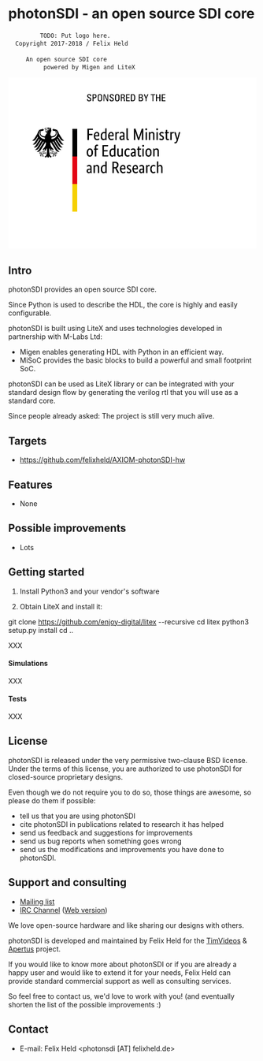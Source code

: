 # photonSDI - an open source SDI core

             TODO: Put logo here.
	  Copyright 2017-2018 / Felix Held

         An open source SDI core
              powered by Migen and LiteX

![Funded by the German Ministry of Education and Science (BMBF)](doc/BMBF_gefoerdert_2017_en.jpg)

## Intro

photonSDI provides an open source SDI core.

Since Python is used to describe the HDL, the core is highly and easily
configurable.

photonSDI is built using LiteX and uses technologies developed in partnership with
M-Labs Ltd:
 - Migen enables generating HDL with Python in an efficient way.
 - MiSoC provides the basic blocks to build a powerful and small footprint SoC.

photonSDI can be used as LiteX library or can be integrated with your standard
design flow by generating the verilog rtl that you will use as a standard core.

Since people already asked: The project is still very much alive.

## Targets

- https://github.com/felixheld/AXIOM-photonSDI-hw

## Features

- None

## Possible improvements

- Lots

## Getting started

1. Install Python3 and your vendor's software

2. Obtain LiteX and install it:

  git clone https://github.com/enjoy-digital/litex --recursive
  cd litex
  python3 setup.py install
  cd ..

XXX

#### Simulations

XXX

#### Tests

XXX

## License

photonSDI is released under the very permissive two-clause BSD license. Under
the terms of this license, you are authorized to use photonSDI for closed-source
proprietary designs.

Even though we do not require you to do so, those things are awesome, so please
do them if possible:

 * tell us that you are using photonSDI
 * cite photonSDI in publications related to research it has helped
 * send us feedback and suggestions for improvements
 * send us bug reports when something goes wrong
 * send us the modifications and improvements you have done to photonSDI.

## Support and consulting

 * [Mailing list](https://groups.google.com/forum/#!forum/photonsdi/join)
 * [IRC Channel](irc://irc.freenode.net/#photonsdi) ([Web version](https://webchat.freenode.net/?channels=#photonsdi,#m-labs,#timvideos,#apertus))

We love open-source hardware and like sharing our designs with others.

photonSDI is developed and maintained by Felix Held for the
[TimVideos](https://code.timvideos.us) & [Apertus](https://apertus.org/)
project.

If you would like to know more about photonSDI or if you are already a happy
user and would like to extend it for your needs, Felix Held can provide standard
commercial support as well as consulting services.

So feel free to contact us, we'd love to work with you! (and eventually shorten
the list of the possible improvements :)

## Contact

 * E-mail: Felix Held <photonsdi [AT] felixheld.de>
